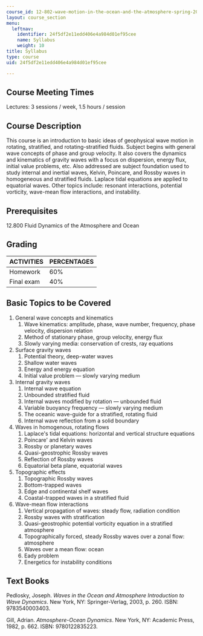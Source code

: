 ```yaml
---
course_id: 12-802-wave-motion-in-the-ocean-and-the-atmosphere-spring-2008
layout: course_section
menu:
  leftnav:
    identifier: 24f5df2e11edd406e4a984d01ef95cee
    name: Syllabus
    weight: 10
title: Syllabus
type: course
uid: 24f5df2e11edd406e4a984d01ef95cee

---
```


Course Meeting Times
--------------------

Lectures: 3 sessions / week, 1.5 hours / session

Course Description
------------------

This course is an introduction to basic ideas of geophysical wave motion in rotating, stratified, and rotating-stratified fluids. Subject begins with general wave concepts of phase and group velocity. It also covers the dynamics and kinematics of gravity waves with a focus on dispersion, energy flux, initial value problems, etc. Also addressed are subject foundation used to study internal and inertial waves, Kelvin, Poincare, and Rossby waves in homogeneous and stratified fluids. Laplace tidal equations are applied to equatorial waves. Other topics include: resonant interactions, potential vorticity, wave-mean flow interactions, and instability.

Prerequisites
-------------

12.800 Fluid Dynamics of the Atmosphere and Ocean

Grading
-------

| ACTIVITIES | PERCENTAGES |
| --- | --- |
| Homework | 60% |
| Final exam | 40% 

Basic Topics to be Covered
--------------------------

1.  General wave concepts and kinematics
    1.  Wave kinematics: amplitude, phase, wave number, frequency, phase velocity, dispersion relation
    2.  Method of stationary phase, group velocity, energy flux
    3.  Slowly varying media: conservation of crests, ray equations
2.  Surface gravity waves
    1.  Potential theory, deep-water waves
    2.  Shallow water waves
    3.  Energy and energy equation
    4.  Initial value problem — slowly varying medium
3.  Internal gravity waves
    1.  Internal wave equation
    2.  Unbounded stratified fluid
    3.  Internal waves modified by rotation — unbounded fluid
    4.  Variable buoyancy frequency — slowly varying medium
    5.  The oceanic wave-guide for a stratified, rotating fluid
    6.  Internal wave reflection from a solid boundary
4.  Waves in homogenous, rotating flows
    1.  Laplace's tidal equations: horizontal and vertical structure equations
    2.  Poincare' and Kelvin waves
    3.  Rossby or planetary waves
    4.  Quasi-geostrophic Rossby waves
    5.  Reflection of Rossby waves
    6.  Equatorial beta plane, equatorial waves
5.  Topographic effects
    1.  Topographic Rossby waves
    2.  Bottom-trapped waves
    3.  Edge and continental shelf waves
    4.  Coastal-trapped waves in a stratified fluid
6.  Wave-mean flow interactions
    1.  Vertical propagation of waves: steady flow, radiation condition
    2.  Rossby waves with stratification
    3.  Quasi-geostrophic potential vorticity equation in a stratified atmosphere
    4.  Topographically forced, steady Rossby waves over a zonal flow: atmosphere
    5.  Waves over a mean flow: ocean
    6.  Eady problem
    7.  Energetics for instability conditions

Text Books
----------

Pedlosky, Joseph. _Waves in the Ocean and Atmosphere Introduction to Wave Dynamics_. New York, NY: Springer-Verlag, 2003, p. 260. ISBN: 9783540003403.

Gill, Adrian. _Atmosphere-Ocean Dynamics_. New York, NY: Academic Press, 1982, p. 662. ISBN: 9780122835223.